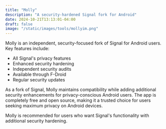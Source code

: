 ```yaml
---
title: "Molly"
description: "A security-hardened Signal fork for Android"
date: 2024-10-21T13:13:01-04:00
draft: false
image: "/static/images/tools/mollyim.png"
---
```


Molly is an independent, security-focused fork of Signal for Android users. Key features include:

- All Signal's privacy features
- Enhanced security hardening
- Independent security audits
- Available through F-Droid
- Regular security updates

As a fork of Signal, Molly maintains compatibility while adding additional security enhancements for privacy-conscious Android users. The app is completely free and open source, making it a trusted choice for users seeking maximum privacy on Android devices.

Molly is recommended for users who want Signal's functionality with additional security hardening.
